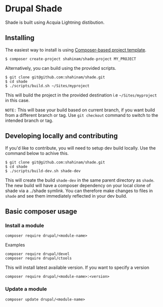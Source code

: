# Drupal Shade

Shade is built using Acquia Lightning distibution.

## Installing
The easiest way to install is using [Composer-based project template][template].

```
$ composer create-project shahinam/shade-project MY_PROJECT
```

Alternatively, you can build using the provided scripts.

```
$ git clone git@github.com:shahinam/shade.git
$ cd shade
$ ./scripts/build.sh ~/Sites/myproject
```

This will build the project in the provided destination i.e `~/Sites/myproject`
in this case.

`NOTE:` This will base your build based on current branch, if you want build
from a different branch or tag. Use `git checkout` command to switch to the
intended branch or tag.

## Developing locally and contributing
If you'd like to contribute, you will need to setup dev build locally. Use the
command below to achive this.

```
$ git clone git@github.com:shahinam/shade.git
$ cd shade
$ ./scripts/build-dev.sh shade-dev
```

This will create the build `shade-dev` in the same parent directory as `shade`.
The new build will have a composer dependency on your local clone of shade via a
../shade symlink. You can therefore make changes to files in `shade` and see
them immediately reflected in your dev build.

## Basic composer usage
### Install a module
```
composer require drupal/<module-name>
```
Examples
```
composer require drupal/devel
composer require drupal/ctools
```

This will install latest available version. If you want to specify a version
```
composer require drupal/<module-name>:<version>
```

### Update a module
```
composer update drupal/<module-name>
```

[template]: https://github.com/shahinam/shade-project "Composer-based project template"
